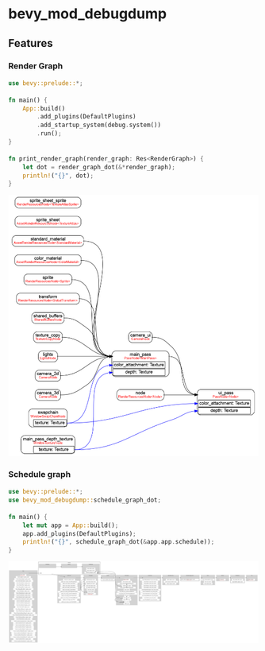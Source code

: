 # bevy_mod_debugdump

## Features
### Render Graph
```rust
use bevy::prelude::*;

fn main() {
    App::build()
        .add_plugins(DefaultPlugins)
        .add_startup_system(debug.system())
        .run();
}

fn print_render_graph(render_graph: Res<RenderGraph>) {
    let dot = render_graph_dot(&*render_graph);
    println!("{}", dot);
}
```

![bevy's render graph](docs/render_graph.png)

### Schedule graph
```rust
use bevy::prelude::*;
use bevy_mod_debugdump::schedule_graph_dot;

fn main() {
    let mut app = App::build();
    app.add_plugins(DefaultPlugins);
    println!("{}", schedule_graph_dot(&app.app.schedule));
}
```

![bevy's schedule graph](docs/schedule_graph.svg)